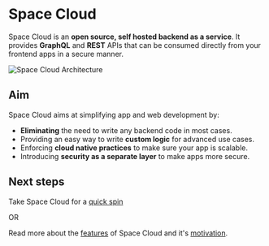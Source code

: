 # Space Cloud
Space Cloud is an **open source, self hosted backend as a service**. It provides **GraphQL** and **REST** APIs that can be consumed directly from your frontend apps in a secure manner.

![Space Cloud Architecture](https://spaceuptech.com/icons/space-cloud-basic.png)


## Aim

Space Cloud aims at simplifying app and web development by:

- **Eliminating** the need to write any backend code in most cases.
- Providing an easy way to write **custom logic** for advanced use cases.
- Enforcing **cloud native practices** to make sure your app is scalable.
- Introducing **security as a separate layer** to make apps more secure.

## Next steps

Take Space Cloud for a [quick spin](/getting-started/quick-start)

OR

Read more about the [features](/getting-started/introduction/features) of Space Cloud and it's [motivation](/getting-started/introduction/motivation).
